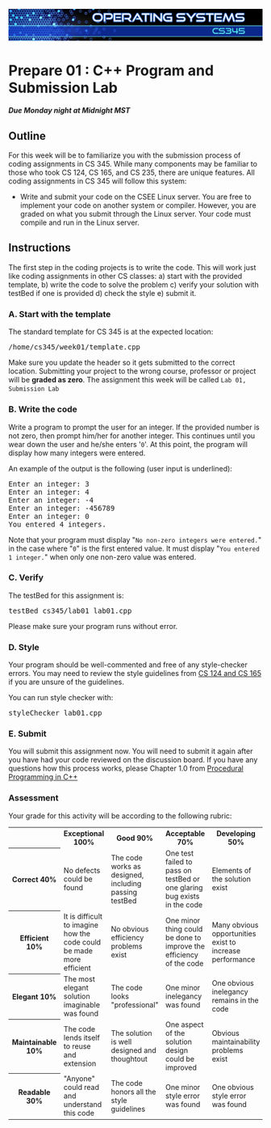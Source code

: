 ![](../images/banner.jpg)

# Prepare 01 : C++ Program and Submission Lab

##### Due Monday night at Midnight MST

## Outline

For this week will be to familiarize you with the submission process of coding assignments in CS 345. While many components may be familiar to those who took CS 124, CS 165, and CS 235, there are unique features. All coding assignments in CS 345 will follow this system:

- Write and submit your code on the CSEE Linux server.  You are free to implement your code on another system or compiler.  However, you are graded on what you submit through the Linux server.  Your code must compile and run in the Linux server.

## Instructions

The first step in the coding projects is to write the code. This will work just like coding assignments in other CS classes: a) start with the provided template, b) write the code to solve the problem c) verify your solution with testBed if one is provided d) check the style e) submit it.

### A. Start with the template

The standard template for CS 345 is at the expected location:

<pre>/home/cs345/week01/template.cpp</pre>

Make sure you update the header so it gets submitted to the correct location. Submitting your project to the wrong course, professor or project will be **graded as zero**.  The assignment this week will be called `Lab 01, Submission Lab`

### B. Write the code

Write a program to prompt the user for an integer. If the provided number is not zero, then prompt him/her for another integer. This continues until you wear down the user and he/she enters '`0`'. At this point, the program will display how many integers were entered.

An example of the output is the following (user input is <span class="input">underlined</span>):

<pre>Enter an integer: <span class="input">3</span>
Enter an integer: <span class="input">4</span>
Enter an integer: <span class="input">-4</span>
Enter an integer: <span class="input">-456789</span>
Enter an integer: <span class="input">0</span>
You entered 4 integers.</pre>

Note that your program must display "`No non-zero integers were entered.`" in the case where "`0`" is the first entered value. It must display "`You entered 1 integer.`" when only one non-zero value was entered.

### C. Verify

The testBed for this assignment is:

<pre>testBed cs345/lab01 lab01.cpp</pre>

Please make sure your program runs without error.

### D. Style

Your program should be well-commented and free of any style-checker errors. You may need to review the style guidelines from [CS 124 and CS 165](https://webmailbyui-my.sharepoint.com/:b:/r/personal/comeaul_byui_edu/Documents/Shared%20with%20Everyone/cs124/cs124%20TextBook.pdf?csf=1&e=CdquAx) if you are unsure of the guidelines.

You can run style checker with:

<pre>styleChecker lab01.cpp</pre>

### E. Submit

You will submit this assignment now. You will need to submit it again after you have had your code reviewed on the discussion board. If you have any questions how this process works, please Chapter 1.0 from [Procedural Programming in C++](https://webmailbyui-my.sharepoint.com/:b:/r/personal/comeaul_byui_edu/Documents/Shared%20with%20Everyone/cs124/cs124%20TextBook.pdf?csf=1&e=CdquAx)


### Assessment

Your grade for this activity will be according to the following rubric:

<table class="rubric">

<tbody>

<tr>

<th> </th>

<th>Exceptional  
100%</th>

<th>Good  
90%</th>

<th>Acceptable  
70%</th>

<th>Developing  
50%</th>

<th>Missing  
0%</th>

</tr>

<tr>

<th>Correct  
40%</th>

<td>No defects could be found</td>

<td>The code works as designed, including passing testBed</td>

<td>One test failed to pass on testBed or one glaring bug exists in the code</td>

<td>Elements of the solution exist</td>

<td>No attempt was made to solve the problem</td>

</tr>

<tr>

<th>Efficient  
10%</th>

<td>It is difficult to imagine how the code could be made more efficient</td>

<td>No obvious efficiency problems exist</td>

<td>One minor thing could be done to improve the efficiency of the code</td>

<td>Many obvious opportunities exist to increase performance</td>

<td>The code has horrible performance issues</td>

</tr>

<tr>

<th>Elegant  
10%</th>

<td>The most elegant solution imaginable was found</td>

<td>The code looks "professional"</td>

<td>One minor inelegancy was found</td>

<td>One obvious inelegancy remains in the code</td>

<td>The code was thrown together</td>

</tr>

<tr>

<th>Maintainable  
10%</th>

<td>The code lends itself to reuse and extension</td>

<td>The solution is well designed and thoughtout</td>

<td>One aspect of the solution design could be improved</td>

<td>Obvious maintainability problems exist</td>

<td>Support costs on this code would be much greater than necessary</td>

</tr>

<tr>

<th>Readable  
30%</th>

<td>"Anyone" could read and understand this code</td>

<td>The code honors all the style guidelines</td>

<td>One minor style error was found</td>

<td>One obvious style error was found</td>

<td>No obvious attention was spent on readability</td>

</tr>

</tbody>

</table>